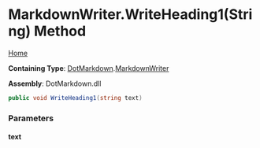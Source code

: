 <a name="_top"></a>

# MarkdownWriter\.WriteHeading1\(String\) Method

[Home](../../../README.md#_top)

**Containing Type**: [DotMarkdown](../../README.md#_top)\.[MarkdownWriter](../README.md#_top)

**Assembly**: DotMarkdown\.dll

```csharp
public void WriteHeading1(string text)
```

### Parameters

#### text

